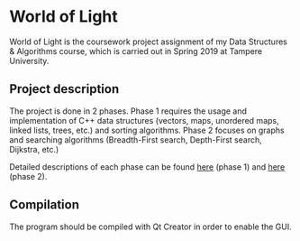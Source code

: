 # World of Light

World of Light is the coursework project assignment of my Data Structures & Algorithms course, which is carried out in Spring 2019 at Tampere University.

## Project description

The project is done in 2 phases. Phase 1 requires the usage and implementation of C++ data structures (vectors, maps, unordered maps, linked lists, trees, etc.) and sorting algorithms. Phase 2 focuses on graphs and searching algorithms (Breadth-First search, Depth-First search, Dijkstra, etc.) 

Detailed descriptions of each phase can be found [here](https://github.com/vormium/worldOfLight/blob/master/Phase%201%20description.pdf) (phase 1) and  [here](https://github.com/vormium/worldOfLight/blob/master/Phase%202%20description.pdf) (phase 2).


## Compilation

The program should be compiled with Qt Creator in order to enable the GUI.